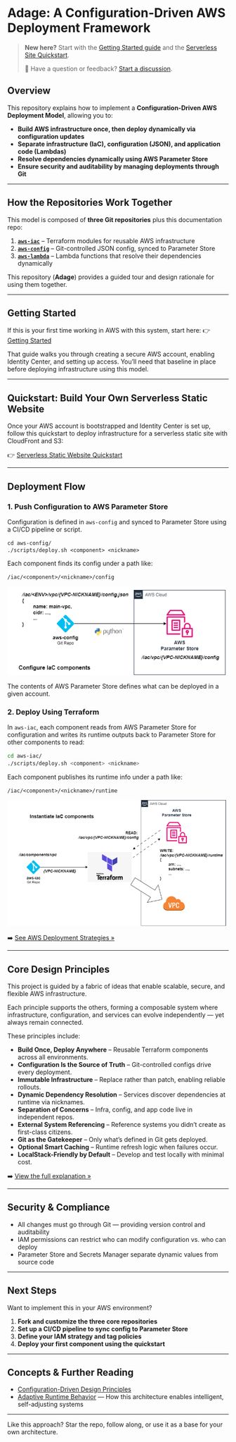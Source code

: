 # Adage: A Configuration-Driven AWS Deployment Framework

> **New here?** Start with the [Getting Started guide](./GETTING_STARTED.md) and the [Serverless Site Quickstart](./quickstarts/serverless-site.md).
>
> 💬 Have a question or feedback? [Start a discussion](https://github.com/tstrall/adage/discussions).

## Overview

This repository explains how to implement a **Configuration-Driven AWS Deployment Model**, allowing you to:

- **Build AWS infrastructure once, then deploy dynamically via configuration updates**
- **Separate infrastructure (IaC), configuration (JSON), and application code (Lambdas)**
- **Resolve dependencies dynamically using AWS Parameter Store**
- **Ensure security and auditability by managing deployments through Git**

---

## How the Repositories Work Together

This model is composed of **three Git repositories** plus this documentation repo:

1. **[`aws-iac`](https://github.com/tstrall/aws-iac)** – Terraform modules for reusable AWS infrastructure
2. **[`aws-config`](https://github.com/tstrall/aws-config)** – Git-controlled JSON config, synced to Parameter Store
3. **[`aws-lambda`](https://github.com/tstrall/aws-lambda)** – Lambda functions that resolve their dependencies dynamically

This repository (**Adage**) provides a guided tour and design rationale for using them together.

---

## Getting Started

If this is your first time working in AWS with this system, start here: 👉 [Getting Started](./GETTING_STARTED.md)

That guide walks you through creating a secure AWS account, enabling Identity Center, and setting up access. You’ll need that baseline in place before deploying infrastructure using this model.

---

## Quickstart: Build Your Own Serverless Static Website

Once your AWS account is bootstrapped and Identity Center is set up, follow this quickstart to deploy infrastructure for a serverless static site with CloudFront and S3:

👉 [Serverless Static Website Quickstart](./quickstarts/serverless-site.md)

---

## Deployment Flow

### 1. Push Configuration to AWS Parameter Store

Configuration is defined in `aws-config` and synced to Parameter Store using a CI/CD pipeline or script.

```
cd aws-config/
./scripts/deploy.sh <component> <nickname>
```

Each component finds its config under a path like:

```
/iac/<component>/<nickname>/config
```

![Push Configuration to AWS Parameter Store](./img/deploy-config.drawio.png)

The contents of AWS Parameter Store defines what can be deployed in a given account.

### 2. Deploy Using Terraform

In `aws-iac`, each component reads from AWS Parameter Store for configuration and writes its runtime outputs back to Parameter Store for other components to read:

```sh
cd aws-iac/
./scripts/deploy.sh <component> <nickname>
```

Each component publishes its runtime info under a path like:

```
/iac/<component>/<nickname>/runtime
```

![Deploy Using Terraform](./img/deploy-tf.drawio.png)

➡️ [See AWS Deployment Strategies »](deployment/README.md)

---

## Core Design Principles

This project is guided by a fabric of ideas that enable scalable, secure, and flexible AWS infrastructure.

Each principle supports the others, forming a composable system where infrastructure, configuration, and services can evolve independently — yet always remain connected.

These principles include:

- **Build Once, Deploy Anywhere** – Reusable Terraform components across all environments.
- **Configuration Is the Source of Truth** – Git-controlled configs drive every deployment.
- **Immutable Infrastructure** – Replace rather than patch, enabling reliable rollouts.
- **Dynamic Dependency Resolution** – Services discover dependencies at runtime via nicknames.
- **Separation of Concerns** – Infra, config, and app code live in independent repos.
- **External System Referencing** – Reference systems you didn’t create as first-class citizens.
- **Git as the Gatekeeper** – Only what’s defined in Git gets deployed.
- **Optional Smart Caching** – Runtime refresh logic when failures occur.
- **LocalStack-Friendly by Default** – Develop and test locally with minimal cost.

➡️ [View the full explanation »](design-principles/README.md)

---

## Security & Compliance

- All changes must go through Git — providing version control and auditability
- IAM permissions can restrict who can modify configuration vs. who can deploy
- Parameter Store and Secrets Manager separate dynamic values from source code

---

## Next Steps

Want to implement this in your AWS environment?

1. **Fork and customize the three core repositories**
2. **Set up a CI/CD pipeline to sync config to Parameter Store**
3. **Define your IAM strategy and tag policies**
4. **Deploy your first component using the quickstart**

---

## Concepts & Further Reading

- [Configuration-Driven Design Principles](./design-principles/README.md)
- [Adaptive Runtime Behavior](./data-science/README.md) — How this architecture enables intelligent, self-adjusting systems

---

Like this approach? Star the repo, follow along, or use it as a base for your own architecture.
